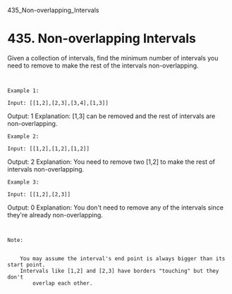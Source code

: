 435_Non-overlapping_Intervals
# 435. Non-overlapping Intervals

Given a collection of intervals, find the minimum number of intervals you need to remove to
        make the rest of the intervals non-overlapping.

    
    

     

    Example 1:

    Input: [[1,2],[2,3],[3,4],[1,3]]
Output: 1
Explanation: [1,3] can be removed and the rest of intervals are non-overlapping.

    Example 2:

    Input: [[1,2],[1,2],[1,2]]
Output: 2
Explanation: You need to remove two [1,2] to make the rest of intervals non-overlapping.

    Example 3:

    Input: [[1,2],[2,3]]
Output: 0
Explanation: You don't need to remove any of the intervals since they're already non-overlapping.

     

    Note:

    
        You may assume the interval's end point is always bigger than its start point.
        Intervals like [1,2] and [2,3] have borders "touching" but they don't
            overlap each other.